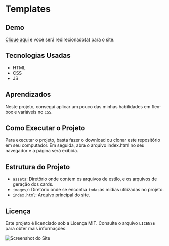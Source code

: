 # Templates

## Demo

[Clique aqui](https://allan-carlos.github.io/Templates/) e você será redirecionado(a) para o site.

## Tecnologias Usadas

- HTML
- CSS
- JS

## Aprendizados

Neste projeto, consegui aplicar um pouco das minhas habilidades em flex-box e variáveis no `CSS`.

## Como Executar o Projeto

Para executar o projeto, basta fazer o download ou clonar este repositório em seu computador. Em seguida, abra o arquivo index.html no seu navegador e a página será exibida.

## Estrutura do Projeto

- `assets`: Diretõrio onde contem os arquivos de estilo, e os arquivos de geração dos cards.
- `images/`: Diretório onde se encontra `todas`as mídias utilizadas no projeto.
- `index.html`: Arquivo príncipal do site.

## Licença

Este projeto é licenciado sob a Licença MIT. Consulte o arquivo `LICENSE` para obter mais informações.

![Screenshot do Site](https://imgur.com/qVB0UnV.png)
